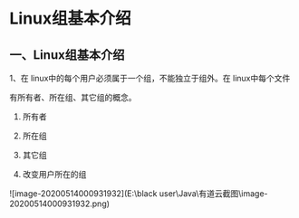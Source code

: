 # **Linux组基本介绍**

## **一、Linux组基本介绍**

1、在 linux中的每个用户必须属于一个组，不能独立于组外。在 linux中每个文件



有所有者、所在组、其它组的概念。

1) 所有者

2) 所在组

3) 其它组

4) 改变用户所在的组

![image-20200514000931932](E:\black user\Java\有道云截图\image-20200514000931932.png)